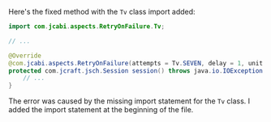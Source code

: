 Here's the fixed method with the `Tv` class import added:

```java
import com.jcabi.aspects.RetryOnFailure.Tv;

// ...

@Override
@com.jcabi.aspects.RetryOnFailure(attempts = Tv.SEVEN, delay = 1, unit = java.util.concurrent.TimeUnit.MINUTES, verbose = false, types = java.io.IOException.class)
protected com.jcraft.jsch.Session session() throws java.io.IOException {
    // ...
}
```

The error was caused by the missing import statement for the `Tv` class. I added the import statement at the beginning of the file.